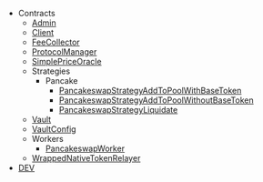 - Contracts
  - [Admin](contracts\Admin)
  - [Client](contracts\Client)
  - [FeeCollector](contracts\FeeCollector)
  - [ProtocolManager](contracts\ProtocolManager)
  - [SimplePriceOracle](contracts\SimplePriceOracle)
  - Strategies
    - Pancake
      - [PancakeswapStrategyAddToPoolWithBaseToken](contracts\strategies\pancake\PancakeswapStrategyAddToPoolWithBaseToken)
      - [PancakeswapStrategyAddToPoolWithoutBaseToken](contracts\strategies\pancake\PancakeswapStrategyAddToPoolWithoutBaseToken)
      - [PancakeswapStrategyLiquidate](contracts\strategies\pancake\PancakeswapStrategyLiquidate)
  - [Vault](contracts\Vault)
  - [VaultConfig](contracts\VaultConfig)
  - Workers
    - [PancakeswapWorker](contracts\workers\PancakeswapWorker)
  - [WrappedNativeTokenRelayer](contracts\WrappedNativeTokenRelayer)
- [DEV](/)
